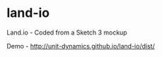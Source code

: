 # land-io
Land.io - Coded from a Sketch 3 mockup

Demo - http://unit-dynamics.github.io/land-io/dist/
